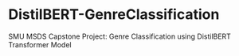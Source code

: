 # DistilBERT-GenreClassification
SMU MSDS Capstone Project: Genre Classification using DistilBERT Transformer Model

